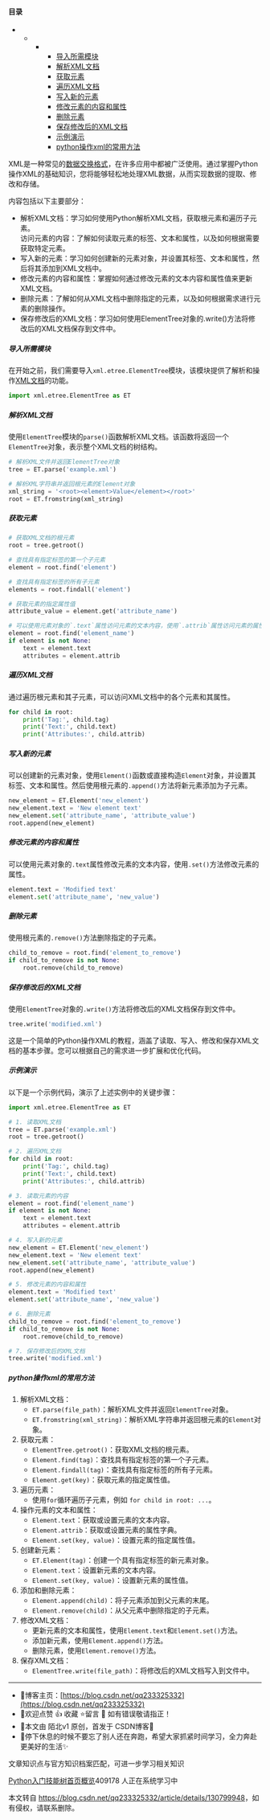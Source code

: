  

#### 目录

*   *   *   *   [导入所需模块](#_12)
            *   [解析XML文档](#XML_17)
            *   [获取元素](#_29)
            *   [遍历XML文档](#XML_51)
            *   [写入新的元素](#_61)
            *   [修改元素的内容和属性](#_72)
            *   [删除元素](#_81)
            *   [保存修改后的XML文档](#XML_91)
            *   [示例演示](#_101)
            *   [python操作xml的常用方法](#pythonxml_141)

XML是一种常见的[数据交换格式](https://so.csdn.net/so/search?q=%E6%95%B0%E6%8D%AE%E4%BA%A4%E6%8D%A2%E6%A0%BC%E5%BC%8F&spm=1001.2101.3001.7020)，在许多应用中都被广泛使用。通过掌握Python操作XML的基础知识，您将能够轻松地处理XML数据，从而实现数据的提取、修改和存储。

内容包括以下主要部分：

*   解析XML文档：学习如何使用Python解析XML文档，获取根元素和遍历子元素。  
    访问元素的内容：了解如何读取元素的标签、文本和属性，以及如何根据需要获取特定元素。
*   写入新的元素：学习如何创建新的元素对象，并设置其标签、文本和属性，然后将其添加到XML文档中。
*   修改元素的内容和属性：掌握如何通过修改元素的文本内容和属性值来更新XML文档。
*   删除元素：了解如何从XML文档中删除指定的元素，以及如何根据需求进行元素的删除操作。
*   保存修改后的XML文档：学习如何使用ElementTree对象的.write()方法将修改后的XML文档保存到文件中。

##### 导入所需模块

在开始之前，我们需要导入`xml.etree.ElementTree`模块，该模块提供了解析和操作[XML文档](https://so.csdn.net/so/search?q=XML%E6%96%87%E6%A1%A3&spm=1001.2101.3001.7020)的功能。

```python
import xml.etree.ElementTree as ET
```

##### 解析XML文档

使用`ElementTree`模块的`parse()`函数解析XML文档。该函数将返回一个`ElementTree`对象，表示整个XML文档的树结构。

```python
# 解析XML文件并返回ElementTree对象
tree = ET.parse('example.xml')

# 解析XML字符串并返回根元素的Element对象
xml_string = '<root><element>Value</element></root>'
root = ET.fromstring(xml_string)
```

##### 获取元素

```python
# 获取XML文档的根元素
root = tree.getroot()

# 查找具有指定标签的第一个子元素
element = root.find('element')

# 查找具有指定标签的所有子元素
elements = root.findall('element')

# 获取元素的指定属性值
attribute_value = element.get('attribute_name')

# 可以使用元素对象的`.text`属性访问元素的文本内容，使用`.attrib`属性访问元素的属性。
element = root.find('element_name')
if element is not None:
    text = element.text
    attributes = element.attrib

```

##### 遍历XML文档

通过遍历根元素和其子元素，可以访问XML文档中的各个元素和其属性。

```python
for child in root:
    print('Tag:', child.tag)
    print('Text:', child.text)
    print('Attributes:', child.attrib)
```

##### 写入新的元素

可以创建新的元素对象，使用`Element()`函数或直接构造`Element`对象，并设置其标签、文本和属性。然后使用根元素的`.append()`方法将新元素添加为子元素。

```python
new_element = ET.Element('new_element')
new_element.text = 'New element text'
new_element.set('attribute_name', 'attribute_value')
root.append(new_element)
```

##### 修改元素的内容和属性

可以使用元素对象的`.text`属性修改元素的文本内容，使用`.set()`方法修改元素的属性。

```python
element.text = 'Modified text'
element.set('attribute_name', 'new_value')
```

##### 删除元素

使用根元素的`.remove()`方法删除指定的子元素。

```python
child_to_remove = root.find('element_to_remove')
if child_to_remove is not None:
    root.remove(child_to_remove)
```

##### 保存修改后的XML文档

使用`ElementTree`对象的`.write()`方法将修改后的XML文档保存到文件中。

```python
tree.write('modified.xml')
```

这是一个简单的Python操作XML的教程，涵盖了读取、写入、修改和保存XML文档的基本步骤。您可以根据自己的需求进一步扩展和优化代码。

##### 示例演示

以下是一个示例代码，演示了上述实例中的关键步骤：

```python
import xml.etree.ElementTree as ET

# 1. 读取XML文档
tree = ET.parse('example.xml')
root = tree.getroot()

# 2. 遍历XML文档
for child in root:
    print('Tag:', child.tag)
    print('Text:', child.text)
    print('Attributes:', child.attrib)

# 3. 读取元素的内容
element = root.find('element_name')
if element is not None:
    text = element.text
    attributes = element.attrib

# 4. 写入新的元素
new_element = ET.Element('new_element')
new_element.text = 'New element text'
new_element.set('attribute_name', 'attribute_value')
root.append(new_element)

# 5. 修改元素的内容和属性
element.text = 'Modified text'
element.set('attribute_name', 'new_value')

# 6. 删除元素
child_to_remove = root.find('element_to_remove')
if child_to_remove is not None:
    root.remove(child_to_remove)

# 7. 保存修改后的XML文档
tree.write('modified.xml')
```

##### python操作xml的常用方法

1.  解析XML文档：
    *   `ET.parse(file_path)`：解析XML文件并返回`ElementTree`对象。
    *   `ET.fromstring(xml_string)`：解析XML字符串并返回根元素的`Element`对象。
2.  获取元素：
    *   `ElementTree.getroot()`：获取XML文档的根元素。
    *   `Element.find(tag)`：查找具有指定标签的第一个子元素。
    *   `Element.findall(tag)`：查找具有指定标签的所有子元素。
    *   `Element.get(key)`：获取元素的指定属性值。
3.  遍历元素：
    *   使用`for`循环遍历子元素，例如 `for child in root: ...`。
4.  操作元素的文本和属性：
    *   `Element.text`：获取或设置元素的文本内容。
    *   `Element.attrib`：获取或设置元素的属性字典。
    *   `Element.set(key, value)`：设置元素的指定属性值。
5.  创建新元素：
    *   `ET.Element(tag)`：创建一个具有指定标签的新元素对象。
    *   `Element.text`：设置新元素的文本内容。
    *   `Element.set(key, value)`：设置新元素的属性值。
6.  添加和删除元素：
    *   `Element.append(child)`：将子元素添加到父元素的末尾。
    *   `Element.remove(child)`：从父元素中删除指定的子元素。
7.  修改XML文档：
    *   更新元素的文本和属性，使用`Element.text`和`Element.set()`方法。
    *   添加新元素，使用`Element.append()`方法。
    *   删除元素，使用`Element.remove()`方法。
8.  保存XML文档：
    *   `ElementTree.write(file_path)`：将修改后的XML文档写入到文件中。

* * *

*   📢博客主页：[https://blog.csdn.net/qq233325332](https://blog.csdn.net/qq233325332)
*   📢欢迎点赞 👍 收藏 ⭐留言 📝 如有错误敬请指正！
*   📢本文由 陌北v1 原创，首发于 CSDN博客🙉
*   📢停下休息的时候不要忘了别人还在奔跑，希望大家抓紧时间学习，全力奔赴更美好的生活✨

 

文章知识点与官方知识档案匹配，可进一步学习相关知识

[Python入门技能树](https://edu.csdn.net/skill/python/?utm_source=csdn_ai_skill_tree_blog)[首页](https://edu.csdn.net/skill/python/?utm_source=csdn_ai_skill_tree_blog)[概览](https://edu.csdn.net/skill/python/?utm_source=csdn_ai_skill_tree_blog)409178 人正在系统学习中

本文转自 <https://blog.csdn.net/qq233325332/article/details/130799948>，如有侵权，请联系删除。